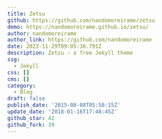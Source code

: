 ```yaml
---
title: Zetsu
github: https://github.com/nandomoreirame/zetsu
demo: https://nandomoreirame.github.io/zetsu/
author: nandomoreirame
author_link: https://github.com/nandomoreirame
date: 2023-11-29T09:05:38.791Z
description: Zetsu - a free Jekyll theme
ssg:
  - Jekyll
css: []
cms: []
category:
  - Blog
draft: false
publish_date: '2015-08-08T05:58:15Z'
update_date: '2018-01-16T17:48:45Z'
github_star: 42
github_fork: 39
---
```

